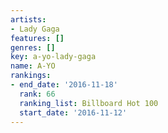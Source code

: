 ```yaml
---
artists:
- Lady Gaga
features: []
genres: []
key: a-yo-lady-gaga
name: A-YO
rankings:
- end_date: '2016-11-18'
  rank: 66
  ranking_list: Billboard Hot 100
  start_date: '2016-11-12'
---
```


